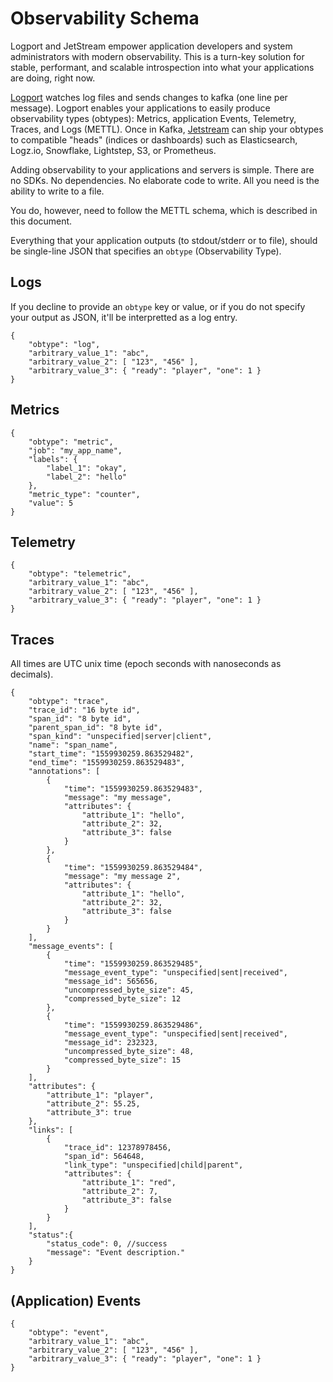 # Observability Schema

Logport and JetStream empower application developers and system administrators with modern observability. This is a turn-key solution for stable, performant, and scalable introspection into what your applications are doing, right now.

[Logport](https://github.com/homer6/logport) watches log files and sends changes to kafka (one line per message). Logport enables your applications to easily produce observability types (obtypes): Metrics, application Events, Telemetry, Traces, and Logs (METTL). Once in Kafka, [Jetstream](https://github.com/homer6/jetstream) can ship your obtypes to compatible "heads" (indices or dashboards) such as Elasticsearch, Logz.io, Snowflake, Lightstep, S3, or Prometheus.

Adding observability to your applications and servers is simple. There are no SDKs. No dependencies. No elaborate code to write. All you need is the ability to write to a file.

You do, however, need to follow the METTL schema, which is described in this document. 

Everything that your application outputs (to stdout/stderr or to file), should be single-line JSON that specifies an `obtype` (Observability Type).



## Logs

If you decline to provide an `obtype` key or value, or if you do not specify your output as JSON, it'll be interpretted as a log entry.

```
{ 
	"obtype": "log", 
	"arbitrary_value_1": "abc", 
	"arbitrary_value_2": [ "123", "456" ], 
	"arbitrary_value_3": { "ready": "player", "one": 1 } 
}
```


## Metrics

```
{ 
	"obtype": "metric", 
	"job": "my_app_name", 
	"labels": {
		"label_1": "okay",
		"label_2": "hello"
	},
	"metric_type": "counter", 
	"value": 5
}
```


## Telemetry

```
{ 
	"obtype": "telemetric", 
	"arbitrary_value_1": "abc", 
	"arbitrary_value_2": [ "123", "456" ], 
	"arbitrary_value_3": { "ready": "player", "one": 1 }
}
```


## Traces

All times are UTC unix time (epoch seconds with nanoseconds as decimals).

```
{ 
	"obtype": "trace",
	"trace_id": "16 byte id",
	"span_id": "8 byte id",
	"parent_span_id": "8 byte id",
	"span_kind": "unspecified|server|client",
	"name": "span_name",
	"start_time": "1559930259.863529482",
	"end_time": "1559930259.863529483",
	"annotations": [
		{
			"time": "1559930259.863529483",
			"message": "my message",
			"attributes": { 
				"attribute_1": "hello", 
				"attribute_2": 32,
				"attribute_3": false
			}
		},
		{
			"time": "1559930259.863529484",
			"message": "my message 2",
			"attributes": { 
				"attribute_1": "hello", 
				"attribute_2": 32,
				"attribute_3": false
			}
		}
	],
	"message_events": [
		{
			"time": "1559930259.863529485",
			"message_event_type": "unspecified|sent|received",
			"message_id": 565656,
			"uncompressed_byte_size": 45,
			"compressed_byte_size": 12			
		},
		{
			"time": "1559930259.863529486",
			"message_event_type": "unspecified|sent|received",
			"message_id": 232323,
			"uncompressed_byte_size": 48,
			"compressed_byte_size": 15			
		}
	],
	"attributes": { 
		"attribute_1": "player", 
		"attribute_2": 55.25,
		"attribute_3": true
	},
	"links": [
		{
			"trace_id": 12378978456,
			"span_id": 564648,
			"link_type": "unspecified|child|parent",
			"attributes": { 
				"attribute_1": "red", 
				"attribute_2": 7,
				"attribute_3": false
			}
		}
	],
	"status":{
		"status_code": 0, //success
		"message": "Event description."
	}
}
```


## (Application) Events

```
{ 
	"obtype": "event", 
	"arbitrary_value_1": "abc", 
	"arbitrary_value_2": [ "123", "456" ], 
	"arbitrary_value_3": { "ready": "player", "one": 1 }
}
```


